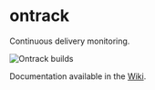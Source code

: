 ontrack
=======

Continuous delivery monitoring.

![Ontrack builds](http://nemerosa.github.io/ontrack/images/ontrack-builds.png)

Documentation available in the [Wiki](https://github.com/nemerosa/ontrack/wiki).
